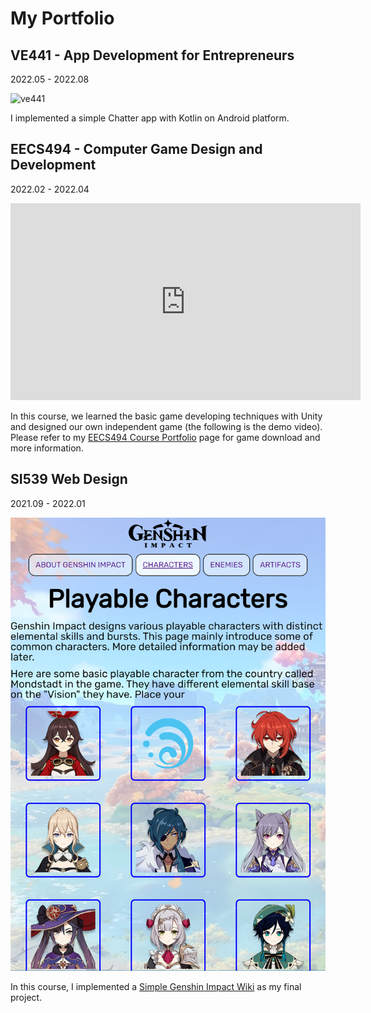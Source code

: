 # My Portfolio



## VE441 - App Development for Entrepreneurs

2022.05 - 2022.08

![ve441](imgs/ve441.gif)

I implemented a simple Chatter app with Kotlin on Android platform.

## EECS494 - Computer Game Design and Development

2022.02 - 2022.04

<iframe width="560" height="315" src="https://www.youtube.com/embed/BWS21aGWRQA" title="YouTube video player" frameborder="0" allow="accelerometer; autoplay; clipboard-write; encrypted-media; gyroscope; picture-in-picture" allowfullscreen></iframe>

In this course, we learned the basic game developing techniques with Unity and designed our own independent game (the following is the demo video). Please refer to my [EECS494 Course Portfolio](http://www-personal.umich.edu/~junqich/Portfolio/) page for game download and more information.

## SI539 Web Design

2021.09 - 2022.01

![si539](imgs/si539.png)

In this course, I implemented a [Simple Genshin Impact Wiki](https://cjqcjqhhh.github.io/si539-portfolio/index.html) as my final project.

